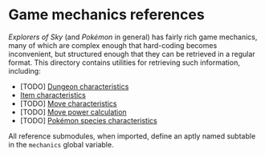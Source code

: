# Game mechanics references

_Explorers of Sky_ (and _Pokémon_ in general) has fairly rich game mechanics, many of which are complex enough that hard-coding becomes inconvenient, but structured enough that they can be retrieved in a regular format. This directory contains utilities for retrieving such information, including:

- [TODO] [Dungeon characteristics](dungeon.lua)
- [Item characteristics](item.lua)
- [TODO] [Move characteristics](move.lua)
- [TODO] [Move power calculation](power.lua)
- [TODO] [Pokémon species characteristics](species.lua)

All reference submodules, when imported, define an aptly named subtable in the `mechanics` global variable.